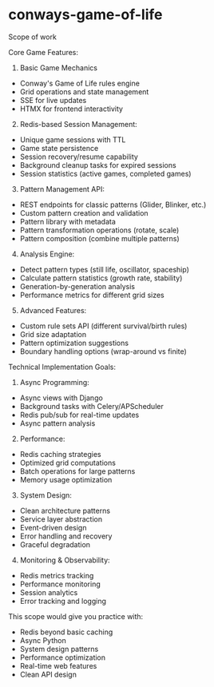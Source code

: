 # conways-game-of-life

Scope of work

Core Game Features:
1. Basic Game Mechanics
- Conway's Game of Life rules engine
- Grid operations and state management
- SSE for live updates
- HTMX for frontend interactivity

2. Redis-based Session Management:
- Unique game sessions with TTL
- Game state persistence
- Session recovery/resume capability
- Background cleanup tasks for expired sessions
- Session statistics (active games, completed games)

3. Pattern Management API:
- REST endpoints for classic patterns (Glider, Blinker, etc.)
- Custom pattern creation and validation
- Pattern library with metadata
- Pattern transformation operations (rotate, scale)
- Pattern composition (combine multiple patterns)

4. Analysis Engine:
- Detect pattern types (still life, oscillator, spaceship)
- Calculate pattern statistics (growth rate, stability)
- Generation-by-generation analysis
- Performance metrics for different grid sizes

5. Advanced Features:
- Custom rule sets API (different survival/birth rules)
- Grid size adaptation
- Pattern optimization suggestions
- Boundary handling options (wrap-around vs finite)

Technical Implementation Goals:
1. Async Programming:
- Async views with Django
- Background tasks with Celery/APScheduler
- Redis pub/sub for real-time updates
- Async pattern analysis

2. Performance:
- Redis caching strategies
- Optimized grid computations
- Batch operations for large patterns
- Memory usage optimization

3. System Design:
- Clean architecture patterns
- Service layer abstraction
- Event-driven design
- Error handling and recovery
- Graceful degradation

4. Monitoring & Observability:
- Redis metrics tracking
- Performance monitoring
- Session analytics
- Error tracking and logging

This scope would give you practice with:
- Redis beyond basic caching
- Async Python
- System design patterns
- Performance optimization
- Real-time web features
- Clean API design

